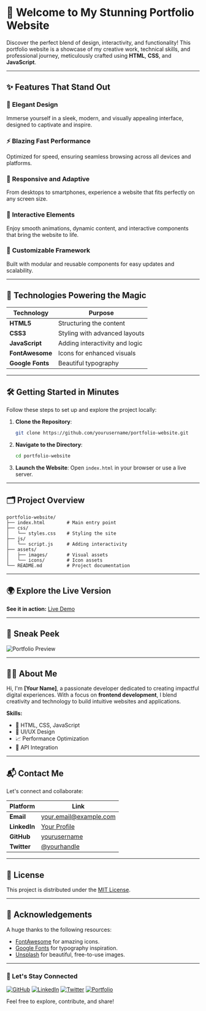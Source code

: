 # 🌟 Welcome to My Stunning Portfolio Website

Discover the perfect blend of design, interactivity, and functionality! This portfolio website is a showcase of my creative work, technical skills, and professional journey, meticulously crafted using **HTML**, **CSS**, and **JavaScript**.

---

## ✨ Features That Stand Out

### 🎨 **Elegant Design**
Immerse yourself in a sleek, modern, and visually appealing interface, designed to captivate and inspire.

### ⚡ **Blazing Fast Performance**
Optimized for speed, ensuring seamless browsing across all devices and platforms.

### 📱 **Responsive and Adaptive**
From desktops to smartphones, experience a website that fits perfectly on any screen size.

### 🌟 **Interactive Elements**
Enjoy smooth animations, dynamic content, and interactive components that bring the website to life.

### 💾 **Customizable Framework**
Built with modular and reusable components for easy updates and scalability.

---

## 🚀 Technologies Powering the Magic

| Technology      | Purpose                          |
|-----------------|----------------------------------|
| **HTML5**       | Structuring the content          |
| **CSS3**        | Styling with advanced layouts    |
| **JavaScript**  | Adding interactivity and logic   |
| **FontAwesome** | Icons for enhanced visuals       |
| **Google Fonts**| Beautiful typography             |

---

## 🛠️ Getting Started in Minutes

Follow these steps to set up and explore the project locally:

1. **Clone the Repository**:
   ```bash
   git clone https://github.com/yourusername/portfolio-website.git
   ```
2. **Navigate to the Directory**:
   ```bash
   cd portfolio-website
   ```
3. **Launch the Website**:
   Open `index.html` in your browser or use a live server.

---

## 🗂️ Project Overview

```plaintext
portfolio-website/
├── index.html        # Main entry point
├── css/
│   └── styles.css    # Styling the site
├── js/
│   └── script.js     # Adding interactivity
├── assets/
│   ├── images/       # Visual assets
│   └── icons/        # Icon assets
└── README.md         # Project documentation
```

---

## 🌍 Explore the Live Version

**See it in action:** [Live Demo](https://yourwebsite.com)

---

## 📸 Sneak Peek

![Portfolio Preview](https://via.placeholder.com/1200x600?text=Portfolio+Preview)

---

## 🧑‍💻 About Me

Hi, I'm **[Your Name]**, a passionate developer dedicated to creating impactful digital experiences. With a focus on **frontend development**, I blend creativity and technology to build intuitive websites and applications.

**Skills:**
- 🚀 HTML, CSS, JavaScript
- 🎨 UI/UX Design
- 📈 Performance Optimization
- 🔗 API Integration

---

## 📬 Contact Me

Let's connect and collaborate:

| Platform     | Link                                    |
|--------------|----------------------------------------|
| **Email**    | [your.email@example.com](mailto:your.email@example.com) |
| **LinkedIn** | [Your Profile](https://linkedin.com/in/yourname)        |
| **GitHub**   | [yourusername](https://github.com/yourusername)         |
| **Twitter**  | [@yourhandle](https://twitter.com/yourhandle)           |

---

## 📜 License

This project is distributed under the [MIT License](LICENSE).

---

## 💖 Acknowledgements

A huge thanks to the following resources:

- [FontAwesome](https://fontawesome.com) for amazing icons.
- [Google Fonts](https://fonts.google.com) for typography inspiration.
- [Unsplash](https://unsplash.com) for beautiful, free-to-use images.

---

### 🌈 Let's Stay Connected

[![GitHub](https://img.shields.io/badge/GitHub-000?logo=github&logoColor=white)](https://github.com/yourusername)
[![LinkedIn](https://img.shields.io/badge/LinkedIn-0077B5?logo=linkedin&logoColor=white)](https://linkedin.com/in/yourname)
[![Twitter](https://img.shields.io/badge/Twitter-1DA1F2?logo=twitter&logoColor=white)](https://twitter.com/yourhandle)
[![Portfolio](https://img.shields.io/badge/Portfolio-ff69b4?logo=firefox&logoColor=white)](https://yourwebsite.com)

Feel free to explore, contribute, and share!
